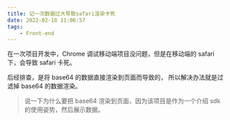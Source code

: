 ```yaml
---
title: 记一次数据过大导致safari渲染卡死
date: 2022-02-18 11:06:57
tags: 
    - Front-end
---
```


在一次项目开发中，Chrome 调试移动端项目没问题，但是在移动端的 safari 下，会导致 safari 卡死。

后经排查，是将 base64 的数据直接渲染到页面而导致的， 所以解决办法就是过滤掉 base64 的数据渲染。

> 说一下为什么要把 base64 渲染到页面，因为该项目是作为一个介绍 sdk 的使用姿势，然后展示数据。